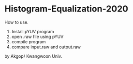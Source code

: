 # Histogram-Equalization-2020

How to use.

1. Install pYUV program
2. open .raw file using pYUV
3. compile program
4. compare input.raw and output.raw

by Akgop/ Kwangwoon Univ.
